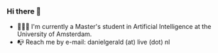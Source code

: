 ### Hi there 👋

- 👨🏼‍💻 I'm currently a Master's student in Artificial Intelligence at the University of Amsterdam.
- 📭 Reach me by e-mail: danielgerald (at) live (dot) nl
